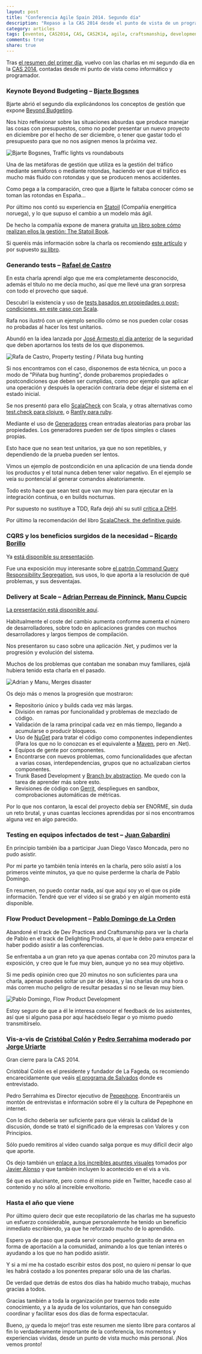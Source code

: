 ```yaml
---
layout: post
title: "Conferencia Agile Spain 2014. Segundo día"
description: "Repaso a la CAS 2014 desde el punto de vista de un programador. Segundo día."
category: articles
tags: [eventos, CAS2014, CAS, CAS2K14, agile, craftsmanship, development]
comments: true
share: true
---
```


Tras [el resumen del primer día](http://ocana.github.io/articles/Conferencia-Agile-Spain-2014-primer-dia/), vuelvo con las charlas en mi segundo día en la [CAS 2014](http://cas2014.agile-spain.org/), contadas desde mi punto de vista como informático y programador.

### Keynote Beyond Budgeting – [Bjarte Bogsnes](https://twitter.com/bbogsnes)

Bjarte abrió el segundo día explicándonos los conceptos de gestión que expone [Beyond Budgeting](http://bbrt.org/about/what-is-beyond-budgeting/).

Nos hizo reflexionar sobre las situaciones absurdas que produce manejar las cosas con presupuestos, como no poder presentar un nuevo proyecto en diciembre por el hecho de ser diciembre, o tener que gastar todo el presupuesto para que no nos asignen menos la próxima vez.

![Bjarte Bogsnes, Traffic lights vs roundabouts](http://www.managementexchange.com/sites/default/files/media/posts/wysiwyg/stat1.png)

Una de las metáforas de gestión que utiliza es la gestión del tráfico mediante semáforos o mediante rotondas, haciendo ver que el tráfico es mucho más fluido con rotondas y que se producen menos accidentes. 

Como pega a la comparación, creo que a Bjarte le faltaba conocer cómo se toman las rotondas en España...

Por último nos contó su experiencia en [Statoil](http://www.statoil.com/en/about/pages/default.aspx) (Compañía energética noruega), y lo que supuso el cambio a un modelo más ágil. 

De hecho la compañía expone de manera gratuita [un libro sobre cómo realizan ellos la gestión: The Statoil Book](http://www.statoil.com/en/About/TheStatoilBook/Pages/TheStatoilBook.aspx).

Si queréis más información sobre la charla os recomiendo [este artículo](http://www.managementexchange.com/hack/end-performance-management-we-know-it) y por supuesto [su libro](http://www.amazon.es/Implementing-Beyond-Budgeting-Unlocking-Performance/dp/0470405163).

### Generando tests – [Rafael de Castro](https://twitter.com/rafadc)

En esta charla aprendí algo que me era completamente desconocido, además el título no me decía mucho, así que me llevé una gran sorpresa con todo el provecho que saqué.

Descubrí la existencia y uso de [tests basados en propiedades o post-condiciones, en este caso con Scala](http://www.scalatest.org/user_guide/property_based_testing).

Rafa nos ilustró con un ejemplo sencillo cómo se nos pueden colar cosas no probadas al hacer los test unitarios.

Abundó en la idea lanzada por [José Armesto el día anterior](http://ocana.github.io/articles/Conferencia-Agile-Spain-2014-primer-dia/) de la seguridad que deben aportarnos los tests de los que disponemos.

![Rafa de Castro, Property testing / Piñata bug hunting](http://localhost:4000/images/pinatabug.jpg)

Si nos encontramos con el caso, disponemos de esta técnica, un poco a modo de "Piñata bug hunting", donde probaremos propiedades o postcondiciones que deben ser cumplidas, como por ejemplo que aplicar una operación y después la operación contraria debe dejar el sistema en el estado inicial.

Se nos presentó para ello [ScalaCheck](http://www.scalacheck.org/) con Scala, y otras alternativas como [test.check para clojure](https://github.com/clojure/test.check), o [Rantly para ruby](https://github.com/hayeah/rantly).

Mediante el uso de [Generadores](https://github.com/rickynils/scalacheck/wiki/User-Guide#generators) crean entradas aleatorias para probar las propiedades. Los generadores pueden ser de tipos simples o clases propias. 

Esto hace que no sean test unitarios, ya que no son repetibles, y dependiendo de la prueba pueden ser lentos.

Vimos un ejemplo de postcondición en una aplicación de una tienda donde los productos y el total nunca deben tener valor negativo.  En el ejemplo se veía su pontencial al generar comandos aleatoriamente.

Todo esto hace que sean test que van muy bien para ejecutar en la integración continua, o en builds nocturnas.

Por supuesto no sustituye a TDD, Rafa dejó ahí su sutil [crítica a DHH](http://david.heinemeierhansson.com/2014/tdd-is-dead-long-live-testing.html).

Por último la recomendación del libro [ScalaCheck, the definitive guide](http://www.amazon.es/Scalacheck-Definitive-Guide-Rickard-Nilsson/dp/0981531695).

### CQRS y los beneficios surgidos de la necesidad – [Ricardo Borillo](https://twitter.com/borillo)

Ya [está disponible su presentación](https://speakerdeck.com/borillo/cqrs-y-los-beneficios-surgidos-de-la-necesidad).

Fue una exposición muy interesante sobre [el patrón Command Query Responsibility Segregation](http://martinfowler.com/bliki/CQRS.html), sus usos, lo que aporta a la resolución de qué problemas, y sus desventajas.















### Delivery at Scale – [Adrian Perreau de Pinninck](https://twitter.com/eidrien), [Manu Cupcic](https://twitter.com/cupcicm)

[La presentación está disponible aquí](http://es.slideshare.net/aperreau/delivery-at-scale).

Habitualmente el coste del cambio aumenta conforme aumenta el número de desarrolladores, sobre todo en aplicaciones grandes con muchos desarrolladores y largos tiempos de compilación.

Nos presentaron su caso sobre una aplicación .Net, y pudimos ver la progresión y evolución del sistema.

Muchos de los problemas que contaban me sonaban muy familiares, ojalá hubiera tenido esta charla en el pasado. 

![Adrian y Manu, Merges disaster](http://localhost:4000/images/mergesDisaster.png)

Os dejo más o menos la progresión que mostraron:

*	Repositorio único y builds cada vez más largas.
*	División en ramas por funcionalidad y problemas de mezclado de código.
*	Validación de la rama principal cada vez en más tiempo, llegando a acumularse o producir bloqueos.
*	Uso de [NuGet](https://www.nuget.org/) para tratar el código como componentes independientes (Para los que no lo conozcan es el equivalente a [Maven](http://maven.apache.org/), pero en .Net).
*	Equipos de gente por componentes.
*	Encontrarse con nuevos problemas, como funcionalidades que afectan a varias cosas, interdependencias, grupos que no actualizaban ciertos componentes.
*	Trunk Based Development y [Branch by abstraction](http://martinfowler.com/bliki/BranchByAbstraction.html). Me quedo con la tarea de aprender más sobre esto.
*	Revisiones de código con [Gerrit](http://en.wikipedia.org/wiki/Gerrit_%28software%29), despliegues en sandbox, comprobaciones automáticas de métricas.

Por lo que nos contaron, la escal del proyecto debía ser ENORME, sin duda un reto brutal, y unas cuantas lecciones aprendidas por si nos encontramos alguna vez en algo parecido.

### Testing en equipos infectados de test – [Juan Gabardini](https://twitter.com/jgabardini)

En principio también iba a participar Juan Diego Vasco Moncada, pero no pudo asistir.

Por mi parte yo también tenía interés en la charla, pero sólo asistí a los primeros veinte minutos, ya que no quise perderme la charla de Pablo Domingo.

En resumen, no puedo contar nada, así que aquí soy yo el que os pide información. Tendré que ver el vídeo si se grabó y en algún momento está disponible.

### Flow Product Development – [Pablo Domingo de La Orden](https://twitter.com/pavleras)

Abandoné el track de Dev Practices and Craftsmanship para ver la charla de Pablo en el track de Delighting Products, al que le debo para empezar el haber podido asistir a las conferencias.

Se enfrentaba a un gran reto ya que apenas contaba con 20 minutos para la exposición, y creo que le fue muy bien, aunque yo no sea muy objetivo.

Si me pedís opinión creo que 20 minutos no son suficientes para una charla, apenas puedes soltar un par de ideas, y las charlas de una hora o más corren mucho peligro de resultar pesadas si no se llevan muy bien.

![Pablo Domingo, Flow Product Development](http://localhost:4000/images/pablo.jpg)

Estoy seguro de que a él le interesa conocer el feedback de los asistentes, así que si alguno pasa por aquí hacédselo llegar o yo mismo puedo transmitírselo.

### Vis-a-vis de [Cristóbal Colón](https://twitter.com/fageda) y [Pedro Serrahima](https://twitter.com/serrahim) moderado por [Jorge Uriarte](https://twitter.com/jorgeuriarte)

Gran cierre para la CAS 2014.

Cristóbal Colón es el presidente y fundador de La Fageda, os recomiendo encarecidamente que veáis [el programa de Salvados](http://www.lasexta.com/programas/salvados/mejores-momentos/fageda-cuando-negocio-etica-van-mano_2012061100307.html) donde es entrevistado.

Pedro Serrahima es Director ejecutivo de [Pepephone](http://es.wikipedia.org/wiki/Pepephone). Encontraréis un montón de entrevistas e información sobre él y la cultura de Pepephone en internet.

Con lo dicho debería ser suficiente para que viérais la calidad de la discusión, donde se trató el significado de la empresas con Valores y con Principios.

Sólo puedo remitiros al vídeo cuando salga porque es muy difícil decir algo que aporte.

Os dejo también un [enlace a los increibles apuntes visuales](**************) tomados por [Javier Alonso](https://twitter.com/oyabun) y que también incluyen lo acontecido en el vis a vis.

Sé que es alucinante, pero como él mismo pide en Twitter, hacedle caso al contenido y no sólo al increible envoltorio.

### Hasta el año que viene

Por último quiero decir que este recopilatorio de las charlas me ha supuesto un esfuerzo considerable, aunque personalemnte he tenido un beneficio inmediato escribiendo, ya que he reforzado mucho de lo aprendido.

Espero ya de paso que pueda servir como pequeño granito de arena en forma de aportación a la comunidad, animando a los que tenían interés o ayudando a los que no han podido asistir.

Y si a mí me ha costado escribir estos dos post, no quiero ni pensar lo que les habrá costado a los ponentes preparar sólo una de las charlas. 

De verdad que detrás de estos dos días ha habido mucho trabajo, muchas gracias a todos.

Gracias también a toda la organización por traernos todo este conocimiento, y a la ayuda de los voluntarios, que han conseguido coordinar y facilitar esos dos días de forma espectacular.

Bueno, ¡y queda lo mejor! tras este resumen me siento libre para contaros al fin lo verdaderamente importante de la conferencia, los momentos y experiencias vividas, desde un punto de vista mucho más personal. ¡Nos vemos pronto!
